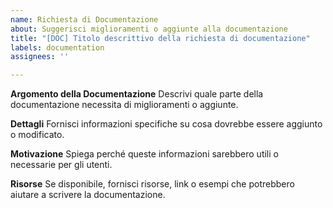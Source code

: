 ```yaml
---
name: Richiesta di Documentazione
about: Suggerisci miglioramenti o aggiunte alla documentazione
title: "[DOC] Titolo descrittivo della richiesta di documentazione"
labels: documentation
assignees: ''

---
```


**Argomento della Documentazione**
Descrivi quale parte della documentazione necessita di miglioramenti o aggiunte.

**Dettagli**
Fornisci informazioni specifiche su cosa dovrebbe essere aggiunto o modificato.

**Motivazione**
Spiega perché queste informazioni sarebbero utili o necessarie per gli utenti.

**Risorse**
Se disponibile, fornisci risorse, link o esempi che potrebbero aiutare a scrivere la documentazione.
